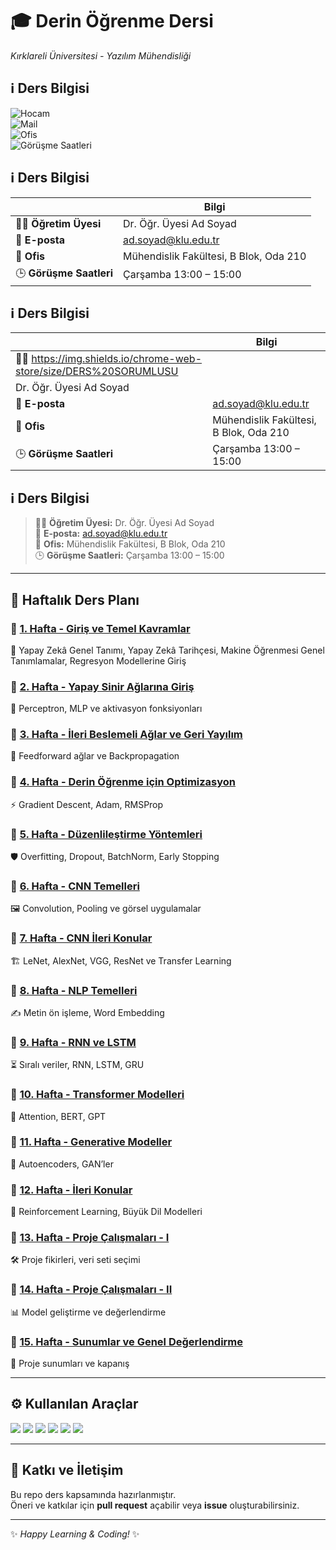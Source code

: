 # 🎓 Derin Öğrenme Dersi  
*Kırklareli Üniversitesi - Yazılım Mühendisliği*

## ℹ️ Ders Bilgisi

![Hocam](https://img.shields.io/badge/Öğretim%20Üyesi-Dr.%20Öğr.%20Üyesi%20Ad%20Soyad-blue?style=for-the-badge)  
![Mail](https://img.shields.io/badge/E--posta-ad.soyad@klu.edu.tr-red?style=for-the-badge&logo=gmail)  
![Ofis](https://img.shields.io/badge/Ofis-Mühendislik%20Fakültesi%20B210-green?style=for-the-badge)  
![Görüşme Saatleri](https://img.shields.io/badge/Görüşme%20Saatleri-Çarşamba%2013:00--15:00-orange?style=for-the-badge)  



## ℹ️ Ders Bilgisi

|  | Bilgi |
|---|---|
| 👨‍🏫 **Öğretim Üyesi** | Dr. Öğr. Üyesi Ad Soyad |
| 📧 **E-posta** | ad.soyad@klu.edu.tr |
| 🏢 **Ofis** | Mühendislik Fakültesi, B Blok, Oda 210 |
| 🕒 **Görüşme Saatleri** | Çarşamba 13:00 – 15:00 |

## ℹ️ Ders Bilgisi

|  | Bilgi |
|---|---|
| 👨‍🏫 https://img.shields.io/chrome-web-store/size/DERS%20SORUMLUSU
 | Dr. Öğr. Üyesi Ad Soyad |
| 📧 **E-posta** | ad.soyad@klu.edu.tr |
| 🏢 **Ofis** | Mühendislik Fakültesi, B Blok, Oda 210 |
| 🕒 **Görüşme Saatleri** | Çarşamba 13:00 – 15:00 |




## ℹ️ Ders Bilgisi

> 👨‍🏫 **Öğretim Üyesi:** Dr. Öğr. Üyesi Ad Soyad  
> 📧 **E-posta:** ad.soyad@klu.edu.tr  
> 🏢 **Ofis:** Mühendislik Fakültesi, B Blok, Oda 210  
> 🕒 **Görüşme Saatleri:** Çarşamba 13:00 – 15:00  


---

## 📅 Haftalık Ders Planı

### 🔹 [1. Hafta - Giriş ve Temel Kavramlar](1_Week/)
📘 Yapay Zekâ Genel Tanımı, Yapay Zekâ Tarihçesi, Makine Öğrenmesi Genel Tanımlamalar, Regresyon Modellerine Giriş

### 🔹 [2. Hafta - Yapay Sinir Ağlarına Giriş](2_Week/)
🧠 Perceptron, MLP ve aktivasyon fonksiyonları  

### 🔹 [3. Hafta - İleri Beslemeli Ağlar ve Geri Yayılım](3_Week/)
🔄 Feedforward ağlar ve Backpropagation  

### 🔹 [4. Hafta - Derin Öğrenme için Optimizasyon](4_Week/)
⚡ Gradient Descent, Adam, RMSProp  

### 🔹 [5. Hafta - Düzenlileştirme Yöntemleri](5-Hafta/)
🛡️ Overfitting, Dropout, BatchNorm, Early Stopping  

### 🔹 [6. Hafta - CNN Temelleri](6-Hafta/)
🖼️ Convolution, Pooling ve görsel uygulamalar  

### 🔹 [7. Hafta - CNN İleri Konular](7-Hafta/)
🏗️ LeNet, AlexNet, VGG, ResNet ve Transfer Learning  

### 🔹 [8. Hafta - NLP Temelleri](8-Hafta/)
✍️ Metin ön işleme, Word Embedding  

### 🔹 [9. Hafta - RNN ve LSTM](9-Hafta/)
⏳ Sıralı veriler, RNN, LSTM, GRU  

### 🔹 [10. Hafta - Transformer Modelleri](10-Hafta/)
🎯 Attention, BERT, GPT  

### 🔹 [11. Hafta - Generative Modeller](11-Hafta/)
🎨 Autoencoders, GAN’ler  

### 🔹 [12. Hafta - İleri Konular](12-Hafta/)
🤖 Reinforcement Learning, Büyük Dil Modelleri  

### 🔹 [13. Hafta - Proje Çalışmaları - I](13-Hafta/)
🛠️ Proje fikirleri, veri seti seçimi  

### 🔹 [14. Hafta - Proje Çalışmaları - II](14-Hafta/)
📊 Model geliştirme ve değerlendirme  

### 🔹 [15. Hafta - Sunumlar ve Genel Değerlendirme](15-Hafta/)
🎤 Proje sunumları ve kapanış  

---

## ⚙️ Kullanılan Araçlar
<img src="https://img.shields.io/badge/Python-3776AB?style=for-the-badge&logo=python&logoColor=white"/> 
<img src="https://img.shields.io/badge/TensorFlow-FF6F00?style=for-the-badge&logo=tensorflow&logoColor=white"/>
<img src="https://img.shields.io/badge/Keras-D00000?style=for-the-badge&logo=keras&logoColor=white"/>
<img src="https://img.shields.io/badge/scikit--learn-F7931E?style=for-the-badge&logo=scikitlearn&logoColor=white"/>
<img src="https://img.shields.io/badge/Google%20Colab-F9AB00?style=for-the-badge&logo=googlecolab&logoColor=white"/>
<img src="https://img.shields.io/badge/Streamlit-FF4B4B?style=for-the-badge&logo=streamlit&logoColor=white"/>

---

## 📌 Katkı ve İletişim
Bu repo ders kapsamında hazırlanmıştır.  
Öneri ve katkılar için **pull request** açabilir veya **issue** oluşturabilirsiniz.  

---

✨ *Happy Learning & Coding!* ✨
